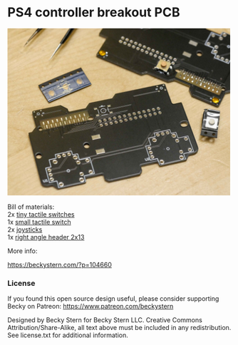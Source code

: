 # PS4 controller breakout PCB
 <a href="https://beckystern.com/?p=104660"><img src="assets/image.jpg?raw=true" width="500px"></a>

Bill of materials:<br/>
2x <a href="https://www.digikey.com/en/products/detail/mitsumi-electric-company-ltd/R-667834/11591283">tiny tactile switches</a><br/>
1x <a href="https://www.digikey.com/en/products/detail/w%C3%BCrth-elektronik/430471035826/5209042">small tactile switch</a><br/>
2x <a href="https://amzn.to/3QZKtyv">joysticks</a><br/>
1x <a href="https://www.digikey.com/en/products/detail/adam-tech/PH2RA-22-UA/9830560">right angle header 2x13</a><br/>

More info:

https://beckystern.com/?p=104660

### License

If you found this open source design useful, please consider supporting Becky on Patreon: https://www.patreon.com/beckystern

Designed by Becky Stern for Becky Stern LLC.
Creative Commons Attribution/Share-Alike, all text above must be included in any redistribution. 
See license.txt for additional information.

